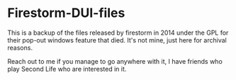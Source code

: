 # Firestorm-DUI-files
This is a backup of the files released by firestorm in 2014 under the GPL for their pop-out windows feature that died.  It's not mine, just here for archival reasons.

Reach out to me if you manage to go anywhere with it, I have friends who play Second Life who are interested in it.
